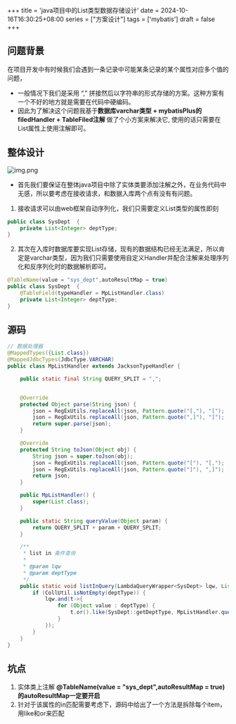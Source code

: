 +++
title = 'java项目中的List类型数据存储设计'
date = 2024-10-16T16:30:25+08:00
series = ["方案设计"]
tags = ['mybatis']
draft = false
+++
## 问题背景
 在项目开发中有时候我们会遇到一条记录中可能某条记录的某个属性对应多个值的问题，
 - 一般情况下我们是采用 “,”  拼接然后以字符串的形式存储的方案。这种方案有一个不好的地方就是需要在代码中硬编码。
 - 因此为了解决这个问题我基于<strong>数据库varchar类型 + mybatisPlus的filedHandler + TableFiled注解 </strong> 做了个小方案来解决它,
使用的话只需要在List属性上使用注解即可。

## 整体设计
![img.png](design/ListHandler.png)
- 首先我们要保证在整体java项目中除了实体类要添加注解之外，在业务代码中无感，所以要考虑在接收请求，和数据入库两个点有没有有问题。
1. 接收请求可以由web框架自动序列化，我们只需要定义List类型的属性即刻
```java
public class SysDept  {
    private List<Integer> deptType;
}
```
2. 其次在入库时数据库要实现List存储，现有的数据结构已经无法满足，所以肯定是varchar类型，因为我们只需要使用自定义Handler并配合注解来处理序列化和反序列化时的数据解析即可。
```java
@TableName(value = "sys_dept",autoResultMap = true)
public class SysDept  {
    @TableField(typeHandler = MpListHandler.class)
    private List<Integer> deptType;
}
```

## 源码
```java
// 数据处理器
@MappedTypes({List.class})
@MappedJdbcTypes(JdbcType.VARCHAR)
public class MpListHandler extends JacksonTypeHandler {

    public static final String QUERY_SPLIT = ",";


    @Override
    protected Object parse(String json) {
        json = RegExUtils.replaceAll(json, Pattern.quote("[,"), "[");
        json = RegExUtils.replaceAll(json, Pattern.quote(",]"), "]");
        return super.parse(json);
    }

    @Override
    protected String toJson(Object obj) {
        String json = super.toJson(obj);
        json = RegExUtils.replaceAll(json, Pattern.quote("["), "[,");
        json = RegExUtils.replaceAll(json, Pattern.quote("]"), ",]");
        return json;
    }

    public MpListHandler() {
        super(List.class);
    }

    public static String queryValue(Object param) {
        return QUERY_SPLIT + param + QUERY_SPLIT;
    }

    /**
     * list in 条件查询
     *
     * @param lqw
     * @param deptType
     */
    public static void listInQuery(LambdaQueryWrapper<SysDept> lqw, List<?> deptType) {
        if (CollUtil.isNotEmpty(deptType)) {
            lqw.and(t->{
                for (Object value : deptType) {
                    t.or().like(SysDept::getDeptType, MpListHandler.queryValue(value));
                }
            });
        }
    }
}
```

## 坑点
1. 实体类上注解 <strong>@TableName(value = "sys_dept",autoResultMap = true) 的autoResultMap一定要开启</strong>
2. 针对于该属性的in匹配需要考虑下，源码中给出了一个方法是拆除每个item，用like和or来匹配